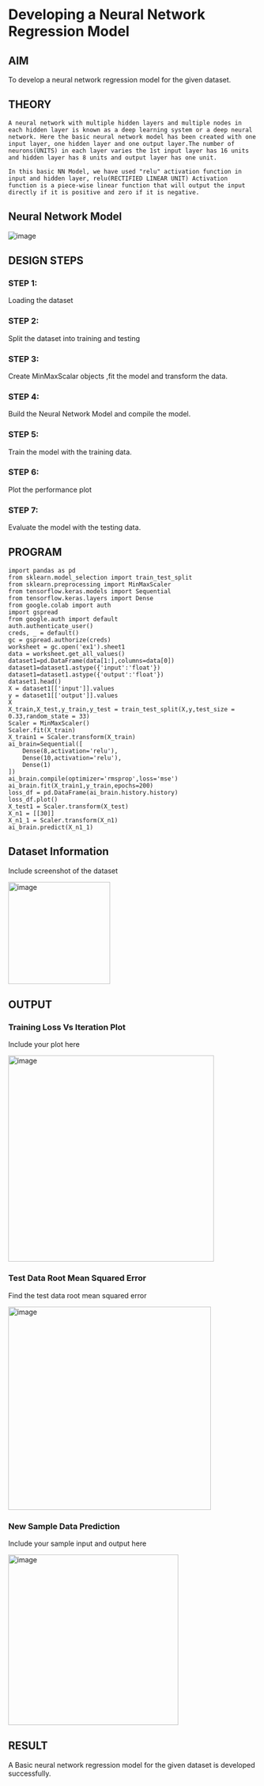 # Developing a Neural Network Regression Model

## AIM

To develop a neural network regression model for the given dataset.

## THEORY
```
A neural network with multiple hidden layers and multiple nodes in each hidden layer is known as a deep learning system or a deep neural network. Here the basic neural network model has been created with one input layer, one hidden layer and one output layer.The number of neurons(UNITS) in each layer varies the 1st input layer has 16 units and hidden layer has 8 units and output layer has one unit.

In this basic NN Model, we have used "relu" activation function in input and hidden layer, relu(RECTIFIED LINEAR UNIT) Activation function is a piece-wise linear function that will output the input directly if it is positive and zero if it is negative.
```

## Neural Network Model

![image](https://github.com/Nagajyothichinta/basic-nn-model/assets/94191344/25fdd5df-5e66-48a2-8617-af345862a500)


## DESIGN STEPS

### STEP 1:

Loading the dataset

### STEP 2:

Split the dataset into training and testing

### STEP 3:

Create MinMaxScalar objects ,fit the model and transform the data.

### STEP 4:

Build the Neural Network Model and compile the model.

### STEP 5:

Train the model with the training data.

### STEP 6:

Plot the performance plot

### STEP 7:

Evaluate the model with the testing data.

## PROGRAM
```
import pandas as pd
from sklearn.model_selection import train_test_split
from sklearn.preprocessing import MinMaxScaler
from tensorflow.keras.models import Sequential
from tensorflow.keras.layers import Dense
from google.colab import auth
import gspread
from google.auth import default
auth.authenticate_user()
creds, _ = default()
gc = gspread.authorize(creds)
worksheet = gc.open('ex1').sheet1
data = worksheet.get_all_values()
dataset1=pd.DataFrame(data[1:],columns=data[0])
dataset1=dataset1.astype({'input':'float'})
dataset1=dataset1.astype({'output':'float'})
dataset1.head()
X = dataset1[['input']].values
y = dataset1[['output']].values
X
X_train,X_test,y_train,y_test = train_test_split(X,y,test_size = 0.33,random_state = 33)
Scaler = MinMaxScaler()
Scaler.fit(X_train)
X_train1 = Scaler.transform(X_train)
ai_brain=Sequential([
    Dense(8,activation='relu'),
    Dense(10,activation='relu'),
    Dense(1)
])
ai_brain.compile(optimizer='rmsprop',loss='mse')
ai_brain.fit(X_train1,y_train,epochs=200)
loss_df = pd.DataFrame(ai_brain.history.history)
loss_df.plot()
X_test1 = Scaler.transform(X_test)
X_n1 = [[30]]
X_n1_1 = Scaler.transform(X_n1)
ai_brain.predict(X_n1_1)
```
## Dataset Information

Include screenshot of the dataset

<img width="206" alt="image" src="https://github.com/Nagajyothichinta/basic-nn-model/assets/94191344/7d583125-408c-4747-afcb-b2ed31ac29d0">


## OUTPUT

### Training Loss Vs Iteration Plot

Include your plot here

<img width="416" alt="image" src="https://github.com/Nagajyothichinta/basic-nn-model/assets/94191344/d6bf7fe9-a9d6-4dd5-a90f-da1b560d9cc1">


### Test Data Root Mean Squared Error

Find the test data root mean squared error

<img width="410" alt="image" src="https://github.com/Nagajyothichinta/basic-nn-model/assets/94191344/fdff8d7f-65d5-4648-963f-ab3a9e9b80e2">


### New Sample Data Prediction

Include your sample input and output here

<img width="344" alt="image" src="https://github.com/Nagajyothichinta/basic-nn-model/assets/94191344/38cbb6a6-7224-41bd-8863-799479da9e35">


## RESULT

A Basic neural network regression model for the given dataset is developed successfully.
